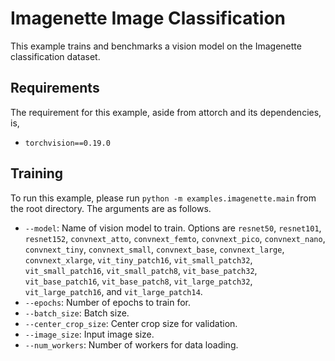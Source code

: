 # Imagenette Image Classification

This example trains and benchmarks a vision model on the Imagenette classification dataset.

## Requirements

The requirement for this example, aside from attorch and its dependencies, is,

* ```torchvision==0.19.0```

## Training

To run this example, please run ```python -m examples.imagenette.main``` from the root directory. The arguments are as follows.
* ```--model```: Name of vision model to train. Options are ```resnet50```, ```resnet101```, ```resnet152```, ```convnext_atto```, ```convnext_femto```, ```convnext_pico```, ```convnext_nano```, ```convnext_tiny```, ```convnext_small```, ```convnext_base```, ```convnext_large```, ```convnext_xlarge```, `vit_tiny_patch16`, `vit_small_patch32`, `vit_small_patch16`, `vit_small_patch8`, `vit_base_patch32`, `vit_base_patch16`, `vit_base_patch8`, `vit_large_patch32`, `vit_large_patch16`, and `vit_large_patch14`.
* ```--epochs```: Number of epochs to train for.
* ```--batch_size```: Batch size.
* ```--center_crop_size```: Center crop size for validation.
* ```--image_size```: Input image size.
* ```--num_workers```: Number of workers for data loading.